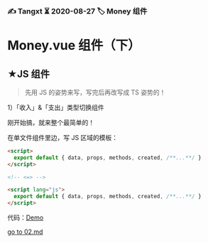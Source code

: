 ### ✍️ Tangxt ⏳ 2020-08-27 🏷️ Money 组件

# Money.vue 组件（下）

## ★JS 组件

> 先用 JS 的姿势来写，写完后再改写成 TS 姿势的！

1）「收入」&「支出」类型切换组件

刚开始搞，就来整个最简单的！

在单文件组件里边，写 JS 区域的模板：

``` html
<script>
  export default { data, props, methods, created, /**...**/ }
</script>

<!-- <=> -->

<script lang="js">
  export default { data, props, methods, created, /**...**/ }
</script>
```

代码：[Demo](https://github.com/ppambler/vue-morney/commit/8425cd2198778b2a1dddbb2a629e234a499820ba)

[go to 02.md](./02.md)
